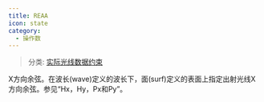 ```yaml
---
title: REAA
icon: state
category:
  - 操作数
---
```


> 分类: [实际光线数据约束](/hb/operands/131/882/  "Zemax 操作数 实际光线数据约束")

X方向余弦。在波长(wave)定义的波长下，面(surf)定义的表面上指定出射光线X方向余弦。参见“Hx，Hy，Px和Py”。